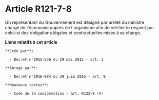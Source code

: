 # Article R121-7-8

Un représentant du Gouvernement est désigné par arrêté du ministre chargé de l'économie auprès de l'organisme afin de
vérifier le respect par celui-ci des obligations légales et contractuelles mises à sa charge.

**Liens relatifs à cet article**

	**Créé par**:

	  - Décret n°2015-556 du 19 mai 2015 - art. 1

	**Abrogé par**:

	  - Décret n°2016-884 du 29 juin 2016 - art. 8

	**Nouveaux textes**:

	  - Code de la consommation - art. R223-8 (V)

